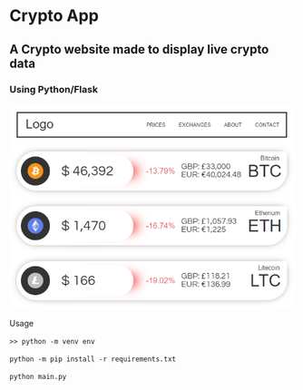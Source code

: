 # Crypto App
## A Crypto website made to display live crypto data
### Using Python/Flask

![Screenshot](/screenshots/screenshot1.png)

Usage

```>> python -m venv env```

```python -m pip install -r requirements.txt```

```python main.py```
